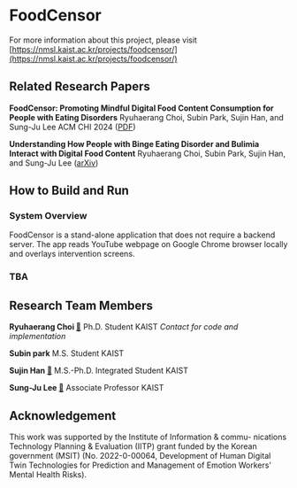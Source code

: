 # FoodCensor

For more information about this project, please visit [https://nmsl.kaist.ac.kr/projects/foodcensor/](https://nmsl.kaist.ac.kr/projects/foodcensor/)

Related Research Papers
-----------------------
**FoodCensor: Promoting Mindful Digital Food Content Consumption for People with Eating Disorders**
Ryuhaerang Choi, Subin Park, Sujin Han, and Sung-Ju Lee
ACM CHI 2024 ([PDF](https://drive.google.com/file/d/1FwvhBpj6P_zRGltLUFfIUL3TAm9pPV9U/view))

**Understanding How People with Binge Eating Disorder and Bulimia Interact with Digital Food Content**
Ryuhaerang Choi, Subin Park, Sujin Han, and Sung-Ju Lee
([arXiv](https://arxiv.org/abs/2311.05920))

How to Build and Run
---------------------
### System Overview
FoodCensor is a stand-alone application that does not require a backend server. The app reads YouTube webpage on Google Chrome browser locally and overlays intervention screens.

### TBA

Research Team Members
---------------------
**Ryuhaerang Choi [:link:](https://ryuhaerang.github.io/ryuhaerangchoi/)**
Ph.D. Student
KAIST
*Contact for code and implementation*

**Subin park**
M.S. Student
KAIST

**Sujin Han [:link:](https://vilotgit.github.io)**
M.S.-Ph.D. Integrated Student
KAIST

**Sung-Ju Lee [:link:](https://sites.google.com/site/wewantsj/)**
Associate Professor
KAIST

Acknowledgement
---------------
This work was supported by the Institute of Information & commu- nications Technology Planning & Evaluation (IITP) grant funded by the Korean government (MSIT) (No. 2022-0-00064, Development of Human Digital Twin Technologies for Prediction and Management of Emotion Workers’ Mental Health Risks).
